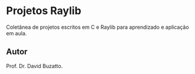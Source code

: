 # Projetos Raylib

Coletânea de projetos escritos em C e Raylib para aprendizado e aplicação em aula.

## Autor

Prof. Dr. David Buzatto.
